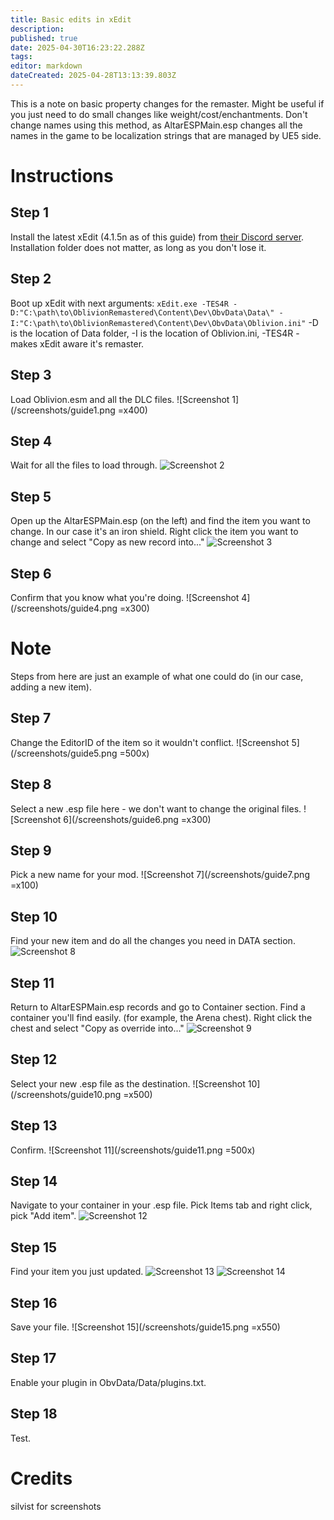 ```yaml
---
title: Basic edits in xEdit
description: 
published: true
date: 2025-04-30T16:23:22.288Z
tags: 
editor: markdown
dateCreated: 2025-04-28T13:13:39.803Z
---
```


This is a note on basic property changes for the remaster. Might be useful if you just need to do small changes like weight/cost/enchantments. Don't change names using this method, as AltarESPMain.esp changes all the names in the game to be localization strings that are managed by UE5 side.

# Instructions
## Step 1
Install the latest xEdit (4.1.5n as of this guide) from [their Discord server](https://discord.com/invite/5t8RnNQ). Installation folder does not matter, as long as you don't lose it.
## Step 2
Boot up xEdit with next arguments:
   `xEdit.exe -TES4R -D:"C:\path\to\OblivionRemastered\Content\Dev\ObvData\Data\" -I:"C:\path\to\OblivionRemastered\Content\Dev\ObvData\Oblivion.ini"`
   -D is the location of Data folder, -I is the location of Oblivion.ini, -TES4R - makes xEdit aware it's remaster.
## Step 3
Load Oblivion.esm and all the DLC files.
   ![Screenshot 1](/screenshots/guide1.png =x400)
## Step 4
Wait for all the files to load through.
   ![Screenshot 2](/screenshots/guide2.png)
## Step 5
Open up the AltarESPMain.esp (on the left) and find the item you want to change. In our case it's an iron shield. Right click the item you want to change and select "Copy as new record into..."
   ![Screenshot 3](/screenshots/guide3.png)
## Step 6
Confirm that you know what you're doing.
   ![Screenshot 4](/screenshots/guide4.png =x300)
# Note
Steps from here are just an example of what one could do (in our case, adding a new item).
## Step 7
Change the EditorID of the item so it wouldn't conflict. 
   ![Screenshot 5](/screenshots/guide5.png =500x)
## Step 8
Select a new .esp file here - we don't want to change the original files.
   ![Screenshot 6](/screenshots/guide6.png =x300)
## Step 9
Pick a new name for your mod.
   ![Screenshot 7](/screenshots/guide7.png =x100)
## Step 10
 Find your new item and do all the changes you need in DATA section.
    ![Screenshot 8](/screenshots/guide8.png)
## Step 11
Return to AltarESPMain.esp records and go to Container section. Find a container you'll find easily. (for example, the Arena chest). Right click the chest and select "Copy as override into..."
    ![Screenshot 9](/screenshots/guide9.png)
## Step 12
Select your new .esp file as the destination.
    ![Screenshot 10](/screenshots/guide10.png =x500)
## Step 13
Confirm.
    ![Screenshot 11](/screenshots/guide11.png =500x)
## Step 14
Navigate to your container in your .esp file. Pick Items tab and right click, pick "Add item".
    ![Screenshot 12](/screenshots/guide12.png)
## Step 15
Find your item you just updated.
    ![Screenshot 13](/screenshots/guide13.png)
    ![Screenshot 14](/screenshots/guide14.png)
## Step 16
Save your file.
    ![Screenshot 15](/screenshots/guide15.png =x550)
## Step 17
Enable your plugin in ObvData/Data/plugins.txt.

## Step 18
Test.

# Credits
silvist for screenshots